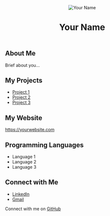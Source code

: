 <!DOCTYPE html>
<html lang="en">
<head>
  <meta charset="UTF-8">
  <meta name="viewport" content="width=device-width, initial-scale=1.0">
  <title>My GitHub Profile</title>
  <link rel="stylesheet" href="styles.css">
  <style>
  </style>
</head>
<body>
  <header>
    <img src="your-photo.jpg" alt="Your Name" class="profile-pic">
    <h1>Your Name</h1>
  </header>

  <section id="about">
    <h2>About Me</h2>
    <p>Brief about you...</p>
  </section>

  <section id="projects">
    <h2>My Projects</h2>
    <ul>
      <li><a href="https://github.com/yourusername/project1" target="_blank">Project 1</a></li>
      <li><a href="https://github.com/yourusername/project2" target="_blank">Project 2</a></li>
      <li><a href="https://github.com/yourusername/project3" target="_blank">Project 3</a></li>
      <!-- Add more projects as needed -->
    </ul>
  </section>

  <section id="website">
    <h2>My Website</h2>
    <a href="https://yourwebsite.com" target="_blank">https://yourwebsite.com</a>
  </section>

  <section id="skills">
    <h2>Programming Languages</h2>
    <ul>
      <li>Language 1</li>
      <li>Language 2</li>
      <li>Language 3</li>
      <!-- Add more languages as needed -->
    </ul>
  </section>

  <section id="contact">
    <h2>Connect with Me</h2>
    <ul>
      <li><a href="https://www.linkedin.com/in/yourlinkedinprofile" target="_blank">LinkedIn</a></li>
      <li><a href="mailto:your.email@gmail.com">Gmail</a></li>
    </ul>
  </section>

  <footer>
    <p>Connect with me on <a href="https://github.com/yourusername" target="_blank">GitHub</a></p>
  </footer>
</body>
</html>











<!--
**mahmoudahmed88/mahmoudahmed88** is a ✨ _special_ ✨ repository because its `README.md` (this file) appears on your GitHub profile.

Here are some ideas to get you started:

- 🔭 I’m currently working on ...
- 🌱 I’m currently learning ...
- 👯 I’m looking to collaborate on ...
- 🤔 I’m looking for help with ...
- 💬 Ask me about ...
- 📫 How to reach me: ...
- 😄 Pronouns: ...
- ⚡ Fun fact: ...
-->
